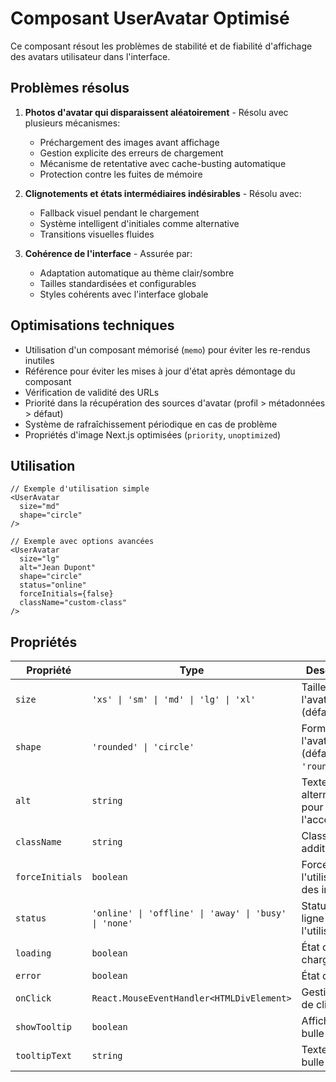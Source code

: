 # Composant UserAvatar Optimisé

Ce composant résout les problèmes de stabilité et de fiabilité d'affichage des avatars utilisateur dans l'interface.

## Problèmes résolus

1. **Photos d'avatar qui disparaissent aléatoirement** - Résolu avec plusieurs mécanismes:

   - Préchargement des images avant affichage
   - Gestion explicite des erreurs de chargement
   - Mécanisme de retentative avec cache-busting automatique
   - Protection contre les fuites de mémoire

2. **Clignotements et états intermédiaires indésirables** - Résolu avec:

   - Fallback visuel pendant le chargement
   - Système intelligent d'initiales comme alternative
   - Transitions visuelles fluides

3. **Cohérence de l'interface** - Assurée par:
   - Adaptation automatique au thème clair/sombre
   - Tailles standardisées et configurables
   - Styles cohérents avec l'interface globale

## Optimisations techniques

- Utilisation d'un composant mémorisé (`memo`) pour éviter les re-rendus inutiles
- Référence pour éviter les mises à jour d'état après démontage du composant
- Vérification de validité des URLs
- Priorité dans la récupération des sources d'avatar (profil > métadonnées > défaut)
- Système de rafraîchissement périodique en cas de problème
- Propriétés d'image Next.js optimisées (`priority`, `unoptimized`)

## Utilisation

```tsx
// Exemple d'utilisation simple
<UserAvatar
  size="md"
  shape="circle"
/>

// Exemple avec options avancées
<UserAvatar
  size="lg"
  alt="Jean Dupont"
  shape="circle"
  status="online"
  forceInitials={false}
  className="custom-class"
/>
```

## Propriétés

| Propriété       | Type                                                  | Description                             |
| --------------- | ----------------------------------------------------- | --------------------------------------- |
| `size`          | `'xs' \| 'sm' \| 'md' \| 'lg' \| 'xl'`                | Taille de l'avatar (défaut: `'md'`)     |
| `shape`         | `'rounded' \| 'circle'`                               | Forme de l'avatar (défaut: `'rounded'`) |
| `alt`           | `string`                                              | Texte alternatif pour l'accessibilité   |
| `className`     | `string`                                              | Classes CSS additionnelles              |
| `forceInitials` | `boolean`                                             | Forcer l'utilisation des initiales      |
| `status`        | `'online' \| 'offline' \| 'away' \| 'busy' \| 'none'` | Statut en ligne de l'utilisateur        |
| `loading`       | `boolean`                                             | État de chargement                      |
| `error`         | `boolean`                                             | État d'erreur                           |
| `onClick`       | `React.MouseEventHandler<HTMLDivElement>`             | Gestionnaire de clic                    |
| `showTooltip`   | `boolean`                                             | Afficher une bulle d'aide               |
| `tooltipText`   | `string`                                              | Texte de la bulle d'aide                |

